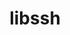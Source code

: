 ---
title: "libssh"
layout: cache
categories: [package, develop-2024-11-17]
meta: {"versions": ["0.11.0"], "compilers": ["apple-clang@=15.0.0"], "oss": ["ventura"], "platforms": ["darwin"], "targets": ["aarch64"], "stacks": ["developer-tools-darwin", "root"], "num_specs": 1, "num_specs_by_stack": {"root": 1, "developer-tools-darwin": 1}}
spec_details: [{"hash": "v5lc2h2o46asreacqrfn62r3xvfsrct2", "compiler": "apple-clang@=15.0.0", "versions": ["0.11.0"], "os": "ventura", "platform": "darwin", "target": "aarch64", "variants": ["build_system=cmake", "build_type=Release", "generator=make", "+gssapi", "~ipo"], "stacks": ["root", "developer-tools-darwin"], "size": "-", "tarball": "https://binaries.spack.io/develop-2024-11-17/build_cache/darwin-ventura-aarch64/apple-clang-15.0.0/libssh-0.11.0/darwin-ventura-aarch64-apple-clang-15.0.0-libssh-0.11.0-v5lc2h2o46asreacqrfn62r3xvfsrct2.spack"}]
---